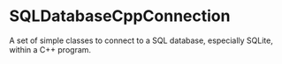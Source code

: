 # SQLDatabaseCppConnection
A set of simple classes to connect to a SQL database, especially SQLite, within a C++ program.
